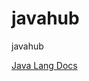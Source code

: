 javahub
=======

javahub


[Java Lang Docs](https://github.com/congdepeng/javahub/tree/master/lang/docs)

